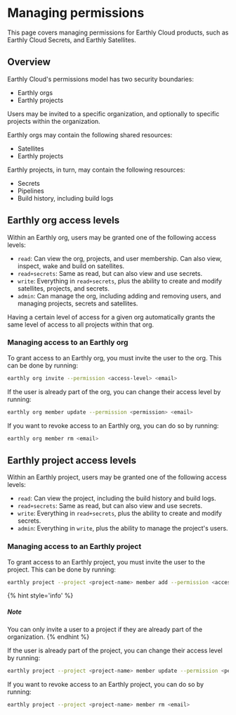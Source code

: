 # Managing permissions

This page covers managing permissions for Earthly Cloud products, such as Earthly Cloud Secrets, and Earthly Satellites.

## Overview

Earthly Cloud's permissions model has two security boundaries:

* Earthly orgs
* Earthly projects

Users may be invited to a specific organization, and optionally to specific projects within the organization.

Earthly orgs may contain the following shared resources:

* Satellites
* Earthly projects

Earthly projects, in turn, may contain the following resources:

* Secrets
* Pipelines
* Build history, including build logs

## Earthly org access levels

Within an Earthly org, users may be granted one of the following access levels:

* `read`: Can view the org, projects, and user membership. Can also view, inspect, wake and build on satellites.
* `read+secrets`: Same as read, but can also view and use secrets.
* `write`: Everything in `read+secrets`, plus the ability to create and modify satellites, projects, and secrets.
* `admin`: Can manage the org, including adding and removing users, and managing projects, secrets and satellites.

Having a certain level of access for a given org automatically grants the same level of access to all projects within that org.

### Managing access to an Earthly org

To grant access to an Earthly org, you must invite the user to the org. This can be done by running:

```bash
earthly org invite --permission <access-level> <email>
```

If the user is already part of the org, you can change their access level by running:

```bash
earthly org member update --permission <permission> <email>
```

If you want to revoke access to an Earthly org, you can do so by running:

```bash
earthly org member rm <email>
```

## Earthly project access levels

Within an Earthly project, users may be granted one of the following access levels:

* `read`: Can view the project, including the build history and build logs.
* `read+secrets`: Same as read, but can also view and use secrets.
* `write`: Everything in `read+secrets`, plus the ability to create and modify secrets.
* `admin`: Everything in `write`, plus the ability to manage the project's users.

### Managing access to an Earthly project

To grant access to an Earthly project, you must invite the user to the project. This can be done by running:

```bash
earthly project --project <project-name> member add --permission <access-level> <email>
```

{% hint style='info' %}
##### Note
You can only invite a user to a project if they are already part of the organization.
{% endhint %}

If the user is already part of the project, you can change their access level by running:

```bash
earthly project --project <project-name> member update --permission <permission> <email>
```

If you want to revoke access to an Earthly project, you can do so by running:

```bash
earthly project --project <project-name> member rm <email>
```
